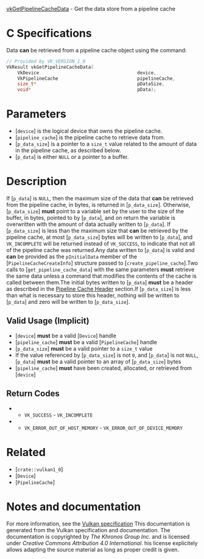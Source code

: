 [vkGetPipelineCacheData](https://www.khronos.org/registry/vulkan/specs/1.3-extensions/man/html/vkGetPipelineCacheData.html) - Get the data store from a pipeline cache

# C Specifications
Data  **can**  be retrieved from a pipeline cache object using the command:
```c
// Provided by VK_VERSION_1_0
VkResult vkGetPipelineCacheData(
    VkDevice                                    device,
    VkPipelineCache                             pipelineCache,
    size_t*                                     pDataSize,
    void*                                       pData);
```

# Parameters
- [`device`] is the logical device that owns the pipeline cache.
- [`pipeline_cache`] is the pipeline cache to retrieve data from.
- [`p_data_size`] is a pointer to a `size_t` value related to the amount of data in the pipeline cache, as described below.
- [`p_data`] is either `NULL` or a pointer to a buffer.

# Description
If [`p_data`] is `NULL`, then the maximum size of the data that  **can**  be
retrieved from the pipeline cache, in bytes, is returned in [`p_data_size`].
Otherwise, [`p_data_size`] **must**  point to a variable set by the user to the
size of the buffer, in bytes, pointed to by [`p_data`], and on return the
variable is overwritten with the amount of data actually written to
[`p_data`].
If [`p_data_size`] is less than the maximum size that  **can**  be retrieved by
the pipeline cache, at most [`p_data_size`] bytes will be written to
[`p_data`], and `VK_INCOMPLETE` will be returned instead of
`VK_SUCCESS`, to indicate that not all of the pipeline cache was
returned.Any data written to [`p_data`] is valid and  **can**  be provided as the
`pInitialData` member of the [`PipelineCacheCreateInfo`] structure
passed to [`create_pipeline_cache`].Two calls to [`get_pipeline_cache_data`] with the same parameters  **must** 
retrieve the same data unless a command that modifies the contents of the
cache is called between them.The initial bytes written to [`p_data`] **must**  be a header as described in
the [Pipeline Cache Header](https://www.khronos.org/registry/vulkan/specs/1.3-extensions/html/vkspec.html#pipelines-cache-header) section.If [`p_data_size`] is less than what is necessary to store this header,
nothing will be written to [`p_data`] and zero will be written to
[`p_data_size`].
## Valid Usage (Implicit)
-  [`device`] **must**  be a valid [`Device`] handle
-  [`pipeline_cache`] **must**  be a valid [`PipelineCache`] handle
-  [`p_data_size`] **must**  be a valid pointer to a `size_t` value
-    If the value referenced by [`p_data_size`] is not `0`, and [`p_data`] is not `NULL`, [`p_data`] **must**  be a valid pointer to an array of [`p_data_size`] bytes
-  [`pipeline_cache`] **must**  have been created, allocated, or retrieved from [`device`]

## Return Codes
*   - `VK_SUCCESS`  - `VK_INCOMPLETE` 
*   - `VK_ERROR_OUT_OF_HOST_MEMORY`  - `VK_ERROR_OUT_OF_DEVICE_MEMORY`

# Related
- [`crate::vulkan1_0`]
- [`Device`]
- [`PipelineCache`]

# Notes and documentation
For more information, see the [Vulkan specification](https://www.khronos.org/registry/vulkan/specs/1.3-extensions/html/vkspec.html)
This documentation is generated from the Vulkan specification and documentation.
The documentation is copyrighted by *The Khronos Group Inc.* and is licensed under *Creative Commons Attribution 4.0 International*.
his license explicitely allows adapting the source material as long as proper credit is given.
        